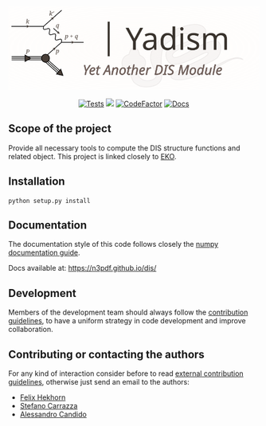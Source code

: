 <p align="center">
  <a href="https://n3pdf.github.io/yadism/"><img alt="Yadism" src="docs/logo.svg" width=600></a>
</p>

<p align="center">
  <a href="https://github.com/N3PDF/yadism/actions?query=workflow%3A%22yadism%22"><img alt="Tests" src="https://github.com/N3PDF/yadism/workflows/yadism/badge.svg"></a>
  <a href="https://codecov.io/gh/N3PDF/yadism"><img src="https://codecov.io/gh/N3PDF/yadism/branch/master/graph/badge.svg?token=qgCFyUQ6oG" /></a>
  <a href="https://www.codefactor.io/repository/github/n3pdf/yadism"><img src="https://www.codefactor.io/repository/github/n3pdf/yadism/badge?s=e5a00668b58574b5b056e1aca01c7b25d2c203f8" alt="CodeFactor" /></a>
  <a href="https://n3pdf.github.io/yadism/"><img alt="Docs" src="https://github.com/N3PDF/yadism/workflows/docs/badge.svg"></a>
</p>

<!--Future Badges
/github/workflow/status/N3PDF/dis/yadism

use the ones provided by shields.io:
- example: https://img.shields.io/github/workflow/status/N3PDF/dis/yadism

note: in order to make shields.io the repo must be public (or accessible to it in some way)

wanted:
- Workflows (github):
  - yadism-tests: /github/workflow/status/N3PDF/dis/yadism
  - docs: /github/workflow/status/N3PDF/dis/docs
- Test coverage:
  - codecov: /codecov/c/:vcsName/:user/:repo?token=abc123def456
- Python version/s:
  - pypi: /pypi/pyversions/:packageName
  - github: /github/pipenv/locked/python-version/:user/:repo
- Package version
  - pypi: /pypi/v/:packageName
  - github: /github/v/release/:user/:repo?sort=semver
- Dependency on 'eko':
  - /librariesio/github/:user/:repo
  - or anything else

optional:
- Release-date (github):
  - /github/release-date/:user/:repo
- Last-commit (github):
  - /github/last-commit/:user/:repo
- Downloads:
  - github: /github/downloads/:user/:repo/total
  - pypi: /pypi/:period/:packageName
License:
  - pypi-license: /pypi/l/:packageName
  - github-license: /github/license/:user/:repo
- Activity:
  - open-issues (github): /github/issues/:user/:repo
  - open-pull-requests (github): /github/issues-pr/:user/:repo
- Code size:
  - github: /github/languages/code-size/:user/:repo
-->

## Scope of the project
Provide all necessary tools to compute the DIS structure functions and related object. This project is linked closely to [EKO](https://github.com/N3PDF/eko).

## Installation
```
python setup.py install
```

## Documentation
The documentation style of this code follows closely the [numpy documentation
guide](https://numpydoc.readthedocs.io/en/latest/format.html).

Docs available at: https://n3pdf.github.io/dis/

## Development
Members of the development team should always follow the [contribution
guidelines](.github/contributing.md), to have a uniform strategy in code
development and improve collaboration.

## Contributing or contacting the authors
For any kind of interaction consider before to read [external contribution
guidelines](.github/contributing.md#external-contributions), otherwise just send
an email to the authors:
- [Felix Hekhorn](mailto:felix.hekhorn@mi.infn.it)
- [Stefano Carrazza](mailto:stefano.carrazza@cern.ch)
- [Alessandro Candido](mailto:alessandro.candido@mi.infn.it)
